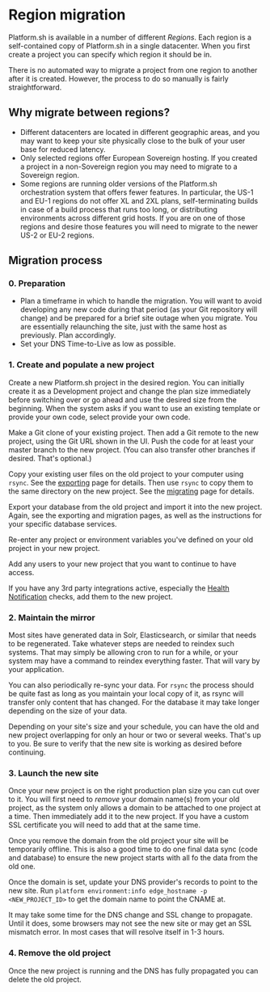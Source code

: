 # Region migration

Platform.sh is available in a number of different *Regions*.  Each region is a self-contained copy of Platform.sh in a single datacenter.  When you first create a project you can specify which region it should be in.

There is no automated way to migrate a project from one region to another after it is created.  However, the process to do so manually is fairly straightforward.

## Why migrate between regions?

* Different datacenters are located in different geographic areas, and you may want to keep your site physically close to the bulk of your user base for reduced latency.
* Only selected regions offer European Sovereign hosting.  If you created a project in a non-Sovereign region you may need to migrate to a Sovereign region.
* Some regions are running older versions of the Platform.sh orchestration system that offers fewer features.  In particular, the US-1 and EU-1 regions do not offer XL and 2XL plans, self-terminating builds in case of a build process that runs too long, or distributing environments across different grid hosts.  If you are on one of those regions and desire those features you will need to migrate to the newer US-2 or EU-2 regions.

## Migration process

### 0. Preparation

* Plan a timeframe in which to handle the migration.  You will want to avoid developing any new code during that period (as your Git repository will change) and be prepared for a brief site outage when you migrate.  You are essentially relaunching the site, just with the same host as previously.  Plan accordingly.
* Set your DNS Time-to-Live as low as possible.

### 1. Create and populate a new project

Create a new Platform.sh project in the desired region.  You can initially create it as a Development project and change the plan size immediately before switching over or go ahead and use the desired size from the beginning.  When the system asks if you want to use an existing template or provide your own code, select provide your own code.

Make a Git clone of your existing project.  Then add a Git remote to the new project, using the Git URL shown in the UI.  Push the code for at least your master branch to the new project.  (You can also transfer other branches if desired.  That's optional.)

Copy your existing user files on the old project to your computer using `rsync`.  See the [exporting](/tutorials/exporting.md) page for details.  Then use `rsync` to copy them to the same directory on the new project.  See the [migrating](/tutorials/migrating.md) page for details.

Export your database from the old project and import it into the new project.  Again, see the exporting and migration pages, as well as the instructions for your specific database services.

Re-enter any project or environment variables you've defined on your old project in your new project.

Add any users to your new project that you want to continue to have access.

If you have any 3rd party integrations active, especially the [Health Notification](/administration/integrations.notifications.md) checks, add them to the new project.

### 2. Maintain the mirror

Most sites have generated data in Solr, Elasticsearch, or similar that needs to be regenerated.  Take whatever steps are needed to reindex such systems.  That may simply be allowing cron to run for a while, or your system may have a command to reindex everything faster.  That will vary by your application.

You can also periodically re-sync your data.  For `rsync` the process should be quite fast as long as you maintain your local copy of it, as rsync will transfer only content that has changed.  For the database it may take longer depending on the size of your data.

Depending on your site's size and your schedule, you can have the old and new project overlapping for only an hour or two or several weeks.  That's up to you.  Be sure to verify that the new site is working as desired before continuing.

### 3. Launch the new site

Once your new project is on the right production plan size you can cut over to it.  You will first need to *remove* your domain name(s) from your old project, as the system only allows a domain to be attached to one project at a time.  Then immediately add it to the new project.  If you have a custom SSL certificate you will need to add that at the same time.

Once you remove the domain from the old project your site will be temporarily offline.  This is also a good time to do one final data sync (code and database) to ensure the new project starts with all fo the data from the old one.

Once the domain is set, update your DNS provider's records to point to the new site.  Run `platform environment:info edge_hostname -p <NEW_PROJECT_ID>` to get the domain name to point the CNAME at.

It may take some time for the DNS change and SSL change to propagate.  Until it does, some browsers may not see the new site or may get an SSL mismatch error.  In most cases that will resolve itself in 1-3 hours.


### 4. Remove the old project

Once the new project is running and the DNS has fully propagated you can delete the old project.
